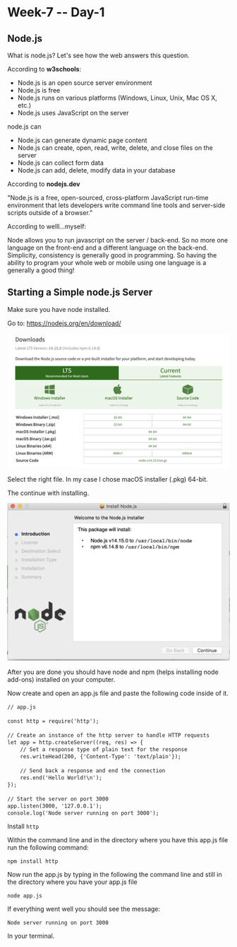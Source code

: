 # Week-7 -- Day-1

## Node.js

What is node.js? Let's see how the web answers this question.

According to **w3schools**:
 -   Node.js is an open source server environment
 -   Node.js is free
 -   Node.js runs on various platforms (Windows, Linux, Unix, Mac OS X, etc.)
 -   Node.js uses JavaScript on the server

node.js can

 -   Node.js can generate dynamic page content
 -   Node.js can create, open, read, write, delete, and close files on the server
 -   Node.js can collect form data
 -   Node.js can add, delete, modify data in your database

According to **nodejs.dev**

"Node.js is a free, open-sourced, cross-platform JavaScript run-time environment that lets developers write command line tools and server-side scripts outside of a browser."

According to welll...myself:

Node allows you to run javascript on the server / back-end. So no more one language on the front-end and a different language on the back-end. Simplicity, consistency is generally good in programming. So having the ability to program your whole web or mobile using one language is a generally a good thing!



## Starting a Simple node.js Server

Make sure you have node installed.

Go to: https://nodejs.org/en/download/

![node.js installation page](https://raw.githubusercontent.com/Team-FCB/Assets/master/install_node_1.png)

Select the right file. In my case I chose macOS installer (.pkg) 64-bit.

The continue with installing.

![installation screen](https://raw.githubusercontent.com/Team-FCB/Assets/master/install_node_2.png)

After you are done you should have node and npm (helps installing node add-ons) installed on your computer.

Now create and open an app.js file and paste the following code inside of it.

    // app.js

    const http = require('http');

    // Create an instance of the http server to handle HTTP requests
    let app = http.createServer((req, res) => {
        // Set a response type of plain text for the response
        res.writeHead(200, {'Content-Type': 'text/plain'});

        // Send back a response and end the connection
        res.end('Hello World!\n');
    });

    // Start the server on port 3000
    app.listen(3000, '127.0.0.1');
    console.log('Node server running on port 3000');

Install `http`

Within the command line and in the directory where you have this app.js file run the following command:

    npm install http

Now run the app.js by typing in the following the command line and still in the directory where you have your app.js file

    node app.js

If everything went well you should see the message:

    Node server running on port 3000

In your terminal.
